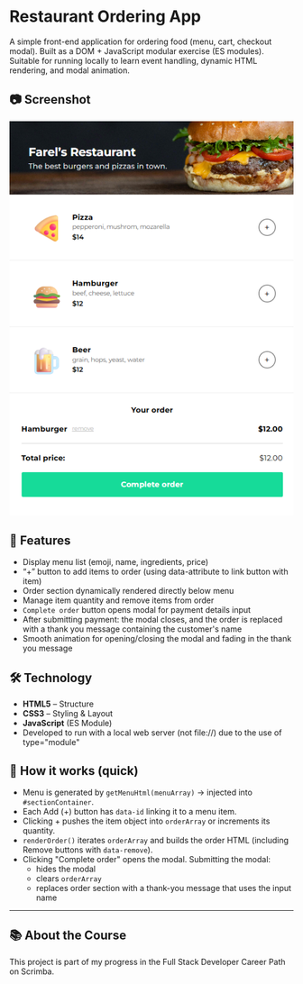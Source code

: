 # Restaurant Ordering App

A simple front-end application for ordering food (menu, cart, checkout modal). Built as a DOM + JavaScript modular exercise (ES modules). Suitable for running locally to learn event handling, dynamic HTML rendering, and modal animation.

## 📷 Screenshot
![App Screenshot](images/screenshot.png)

## 📌 Features
- Display menu list (emoji, name, ingredients, price)
- “+” button to add items to order (using data-attribute to link button with item)
- Order section dynamically rendered directly below menu
- Manage item quantity and remove items from order
- `Complete order` button opens modal for payment details input
- After submitting payment: the modal closes, and the order is replaced with a thank you message containing the customer's name
- Smooth animation for opening/closing the modal and fading in the thank you message

## 🛠️ Technology
- **HTML5** – Structure  
- **CSS3** – Styling & Layout  
- **JavaScript** (ES Module)  
- Developed to run with a local web server (not file://) due to the use of type="module"

## 🚀 How it works (quick)
- Menu is generated by `getMenuHtml(menuArray)` -> injected into `#sectionContainer`.
- Each Add (+) button has `data-id` linking it to a menu item.
- Clicking + pushes the item object into `orderArray` or increments its quantity.
- `renderOrder()` iterates `orderArray` and builds the order HTML (including Remove buttons with `data-remove`).
- Clicking "Complete order" opens the modal. Submitting the modal:
  - hides the modal
  - clears `orderArray`
  - replaces order section with a thank-you message that uses the input name

---
## 📚 About the Course

This project is part of my progress in the Full Stack Developer Career Path on Scrimba.
